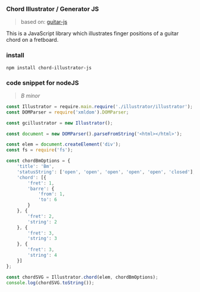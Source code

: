 >
###  Chord Illustrator / Generator JS
> based on: [guitar-js]('https://www.npmjs.com/package/guitar-js')

This is a JavaScript library which illustrates finger positions of a guitar chord on a fretboard.

### install
```
npm install chord-illustrator-js
```

### code snippet for nodeJS
>*B minor*
```javascript
const Illustrator = require.main.require('./illustrator/illustrator');
const DOMParser = require('xmldom').DOMParser;

const gcillustrator = new Illustrator();

const document = new DOMParser().parseFromString('<html></html>');

const elem = document.createElement('div');
const fs = require('fs');

const chordBmOptions = {
    'title': 'Bm',
    'statusString': ['open', 'open', 'open', 'open', 'open', 'closed'],
    'chord': [{
        'fret': 1,
        'barre': {
            'from': 1,
            'to': 6
        }
    }, {
        'fret': 2,
        'string': 2
    }, {
        'fret': 3,
        'string': 3
    }, {
        'fret': 3,
        'string': 4
    }]
};

const chordSVG = Illustrator.chord(elem, chordBmOptions);
console.log(chordSVG.toString());
```